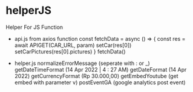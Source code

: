 # helperJS
Helper For JS Function

- api.js
	from axios function
	const fetchData = async () => {
	    const res = await APIGET(CAR_URL, param)
	    setCar(res[0])
	    setCarPictures(res[0].pictures)
	}
	fetchData()

- helper.js
	normalizeErrorMessage (seperate with : or _)
	getDateTimeFormat (14 Apr 2022 | 4 : 27 AM)
	getDateFormat (14 Apr 2022)
	getCurrencyFormat (Rp 30.000,00)
	getEmbedYoutube (get embed with parameter v)
	postEventGA (google analytics post event)

